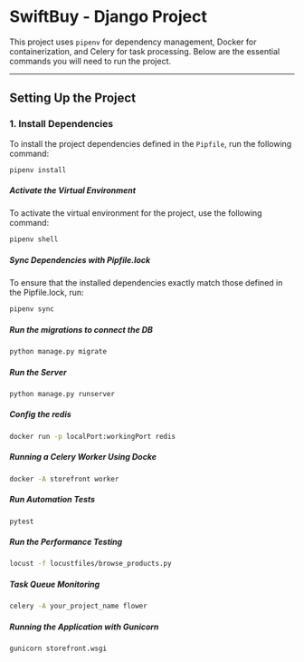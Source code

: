# SwiftBuy - Django Project

This project uses `pipenv` for dependency management, Docker for containerization, and Celery for task processing. Below are the essential commands you will need to run the project.

---

## Setting Up the Project

### 1. Install Dependencies
To install the project dependencies defined in the `Pipfile`, run the following command:
```bash
pipenv install
```

##### Activate the Virtual Environment
To activate the virtual environment for the project, use the following command:

``` bash
pipenv shell
```
##### Sync Dependencies with Pipfile.lock
To ensure that the installed dependencies exactly match those defined in the Pipfile.lock, run:
``` bash
pipenv sync
```

##### Run the migrations to connect the DB
``` bash
python manage.py migrate
```
##### Run the Server
``` bash
python manage.py runserver
```
##### Config the redis
``` bash 
docker run -p localPort:workingPort redis
```
##### Running a Celery Worker Using Docke

``` bash
docker -A storefront worker
```
##### Run Automation Tests
``` bash
pytest
```
##### Run the Performance Testing
``` bash 
locust -f locustfiles/browse_products.py
```

##### Task Queue Monitoring
``` bash 
celery -A your_project_name flower
```
##### Running the Application with Gunicorn
``` bash
gunicorn storefront.wsgi
```
